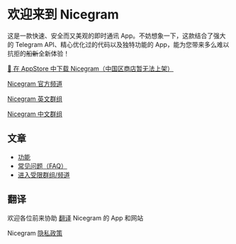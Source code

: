 # 欢迎来到 Nicegram

这是一款快速、安全而又美观的即时通讯 App。不妨想象一下，这款结合了强大的 Telegram API、精心优化过的代码以及独特功能的 App，能为您带来多么难以抗拒的<del>船新</del>全新体验！


<a href="https://itunes.apple.com/app/id1457369322" target="_blank">📱 在 AppStore 中下载 Nicegram（中国区商店暂无法上架）</a>

<a href="https://t.me/nicegramapp" target="_blank">Nicegram 官方频道</a>

<a href="https://t.me/nicegramchat" target="_blank">Nicegram 英文群组</a>

<a href="https://t.me/nicegram_cn" target="_blank">Nicegram 中文群组</a>


## 文章
- [功能](/cn/features)
- [常见问题（FAQ）](/cn/faq)
- [进入受限群组/频道](/cn/unblock)

## 翻译
欢迎各位前来协助 [翻译](/translate) Nicegram 的 App 和网站


Nicegram <a href="privacy-policy" target="_blank">隐私政策</a>
